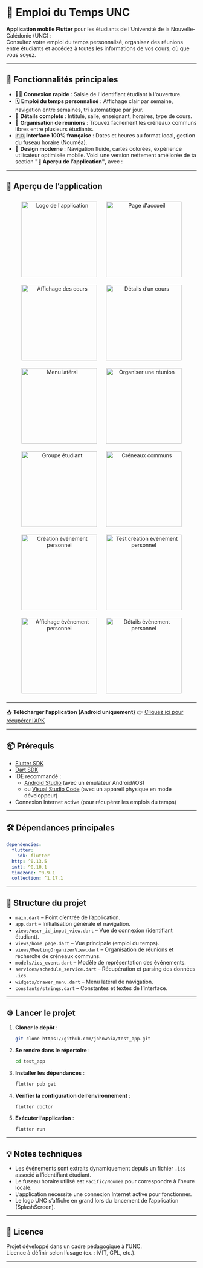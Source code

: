 # 📅 Emploi du Temps UNC

**Application mobile Flutter** pour les étudiants de l’Université de la Nouvelle-Calédonie (UNC) :  
Consultez votre emploi du temps personnalisé, organisez des réunions entre étudiants et accédez à toutes les informations de vos cours, où que vous soyez.

---

## 🚀 Fonctionnalités principales

- 🧑‍🎓 **Connexion rapide** : Saisie de l'identifiant étudiant à l'ouverture.
- 🗓️ **Emploi du temps personnalisé** : Affichage clair par semaine, navigation entre semaines, tri automatique par jour.
- 🏫 **Détails complets** : Intitulé, salle, enseignant, horaires, type de cours.
- 🤝 **Organisation de réunions** : Trouvez facilement les créneaux communs libres entre plusieurs étudiants.
- 🇫🇷 **Interface 100% française** : Dates et heures au format local, gestion du fuseau horaire (Nouméa).
- 📱 **Design moderne** : Navigation fluide, cartes colorées, expérience utilisateur optimisée mobile.
Voici une version nettement améliorée de ta section **"📸 Aperçu de l’application"**, avec :

---

## 📸 Aperçu de l’application

<div align="center">

<img src="assets/screenshots/logo_application_smartphone.jpg" alt="Logo de l'application" width="200" style="margin: 10px;" />
<img src="assets/screenshots/page_acceuil.jpg" alt="Page d'accueil" width="200" style="margin: 10px;" />
<img src="assets/screenshots/affichage_cours.jpg" alt="Affichage des cours" width="200" style="margin: 10px;" />
<img src="assets/screenshots/détails_cours.jpg" alt="Détails d’un cours" width="200" style="margin: 10px;" />
<img src="assets/screenshots/menu.jpg" alt="Menu latéral" width="200" style="margin: 10px;" />
<img src="assets/screenshots/organiser_des_réunions.jpg" alt="Organiser une réunion" width="200" style="margin: 10px;" />
<img src="assets/screenshots/groupe_étudiant.jpg" alt="Groupe étudiant" width="200" style="margin: 10px;" />
<img src="assets/screenshots/Affichage_des_créneaux.jpg" alt="Créneaux communs" width="200" style="margin: 10px;" />
<img src="assets/screenshots/Affichage_creation_personnal_events.jpg" alt="Création événement personnel" width="200" style="margin: 10px;" />
<img src="assets/screenshots/test_creation_personnal event.jpg" alt="Test création événement personnel" width="200" style="margin: 10px;" />
<img src="assets/screenshots/Affichage_personnal_event.jpg" alt="Affichage événement personnel" width="200" style="margin: 10px;" />
<img src="assets/screenshots/Affichage_details_personnal_event.jpg" alt="Détails événement personnel" width="200" style="margin: 10px;" />

</div>

---

📥 **Télécharger l’application (Android uniquement)**
👉 [Cliquez ici pour récupérer l’APK](https://drive.google.com/file/d/1pu8xpEkScE7waXez33QuJm3siK-jk1dH/view?usp=sharing)

---

## 📦 Prérequis

- [Flutter SDK](https://flutter.dev/docs/get-started/install)
- [Dart SDK](https://dart.dev/get-dart)
- IDE recommandé :
  - [Android Studio](https://developer.android.com/studio) (avec un émulateur Android/iOS)
  - ou [Visual Studio Code](https://code.visualstudio.com/) (avec un appareil physique en mode développeur)
- Connexion Internet active (pour récupérer les emplois du temps)

---

## 🛠️ Dépendances principales

```yaml
dependencies:
  flutter:
    sdk: flutter
  http: ^0.13.5
  intl: ^0.18.1
  timezone: ^0.9.1
  collection: ^1.17.1
```

---

## 📁 Structure du projet

- `main.dart` – Point d’entrée de l’application.
- `app.dart` – Initialisation générale et navigation.
- `views/user_id_input_view.dart` – Vue de connexion (identifiant étudiant).
- `views/home_page.dart` – Vue principale (emploi du temps).
- `views/MeetingOrganizerView.dart` – Organisation de réunions et recherche de créneaux communs.
- `models/ics_event.dart` – Modèle de représentation des événements.
- `services/schedule_service.dart` – Récupération et parsing des données `.ics`.
- `widgets/drawer_menu.dart` – Menu latéral de navigation.
- `constants/strings.dart` – Constantes et textes de l’interface.

---

## ⚙️ Lancer le projet

1. **Cloner le dépôt** :
   ```bash
   git clone https://github.com/johnwaia/test_app.git
   ```
2. **Se rendre dans le répertoire** :
   ```bash
   cd test_app
   ```
3. **Installer les dépendances** :
   ```bash
   flutter pub get
   ```
4. **Vérifier la configuration de l’environnement** :
   ```bash
   flutter doctor
   ```
5. **Exécuter l’application** :
   ```bash
   flutter run
   ```

---

## 💡 Notes techniques

- Les événements sont extraits dynamiquement depuis un fichier `.ics` associé à l’identifiant étudiant.
- Le fuseau horaire utilisé est `Pacific/Noumea` pour correspondre à l’heure locale.
- L’application nécessite une connexion Internet active pour fonctionner.
- Le logo UNC s’affiche en grand lors du lancement de l’application (SplashScreen).

---

## 📄 Licence

Projet développé dans un cadre pédagogique à l’UNC.  
Licence à définir selon l’usage (ex. : MIT, GPL, etc.).

---
